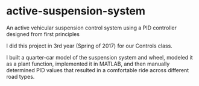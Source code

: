 # active-suspension-system
An active vehicular suspension control system using a PID controller designed from first principles

I did this project in 3rd year (Spring of 2017) for our Controls class.

I built a quarter-car model of the suspension system and wheel, modeled it as a plant function, implemented it in MATLAB, and then manually determined PID values that resulted in a comfortable ride across different road types.
